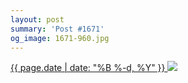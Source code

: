 ```yaml
---
layout: post
summary: 'Post #1671'
og_image: 1671-960.jpg
---
```


<p>
 <time>
  <a href="/1671">
   {{ page.date | date: "%B %-d, %Y" }}
  </a>
 </time>
 <a href="/1671">
  <img sizes="(min-width: 700px) 50vw, calc(100vw - 2rem)" src="{{ site.assets_url }}/1671-480.jpg" srcset="{{ site.assets_url }}/1671-240.jpg 240w, {{ site.assets_url }}/1671-480.jpg 480w, {{ site.assets_url }}/1671-720.jpg 720w, {{ site.assets_url }}/1671-960.jpg 960w"/>
 </a>
</p>
